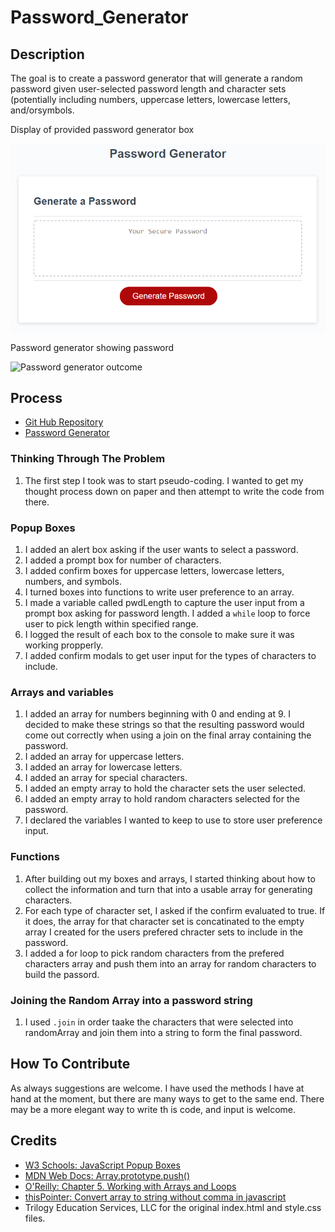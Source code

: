 # Password_Generator

## Description

The goal is to create a password generator that will generate a random password given user-selected password length and character sets (potentially including numbers, uppercase letters, lowercase letters, and/orsymbols.

Display of provided password generator box

![Display of password generator box](/assets/images/03-javascript-homework-demo.png)

Password generator showing password

![Password generator outcome](/assets/images/*******************.png)


## Process

- [Git Hub Repository](https://github.com/areitan/Password_Generator)
- [Password Generator]()


### Thinking Through The Problem

1. The first step I took was to start pseudo-coding. I wanted to get my thought process down on paper and then attempt to write the code from there.


### Popup Boxes

1. I added an alert box asking if the user wants to select a password.
2. I added a prompt box for number of characters.
3. I added confirm boxes for uppercase letters, lowercase letters, numbers, and symbols.
4. I turned boxes into functions to write user preference to an array.
5. I made a variable called pwdLength to capture the user input from a prompt box asking for password length. I added a ```while``` loop to force user to pick length within specified range.
6. I logged the result of each box to the console to make sure it was working propperly.
7. I added confirm modals to get user input for the types of characters to include.


### Arrays and variables

1. I added an array for numbers beginning with 0 and ending at 9. I decided to make these strings so that the resulting password would come out correctly when using a join on the final array containing the password.
2. I added an array for uppercase letters.
3. I added an array for lowercase letters.
4. I added an array for special characters.
5. I added an empty array to hold the character sets the user selected.
6. I added an empty array to hold random characters selected for the password.
7. I declared the variables I wanted to keep to use to store user preference input.


### Functions

1. After building out my boxes and arrays, I started thinking about how to collect the information and turn that into a usable array for generating characters.
2. For each type of character set, I asked if the confirm evaluated to true. If it does, the array for that character set is concatinated to the empty array I created for the users prefered chracter sets to include in the password.
3. I added a for loop to pick random characters from the prefered characters array and push them into an array for random characters to build the passord. 


### Joining the Random Array into a password string

1. I used ```.join``` in order taake the characters that were selected into randomArray and join them into a string to form the final password.

## How To Contribute

As always suggestions are welcome. I have used the methods I have at hand at the moment, but there are many ways to get to the same end. There may be a more elegant way to write th is code, and input is welcome.


## Credits

- [W3 Schools: JavaScript Popup Boxes](https://www.w3schools.com/js/js_popup.asp)
- [MDN Web Docs: Array.prototype.push()](https://developer.mozilla.org/en-US/docs/Web/JavaScript/Reference/Global_Objects/Array/push)
- [O'Reilly: Chapter 5. Working with Arrays and Loops](https://www.oreilly.com/library/view/javascript-cookbook/9781449390211/ch05.html)
- [thisPointer: Convert array to string without comma in javascript](https://thispointer.com/convert-array-to-string-without-comma-in-javascript/)
- Trilogy Education Services, LLC for the original index.html and style.css files.





